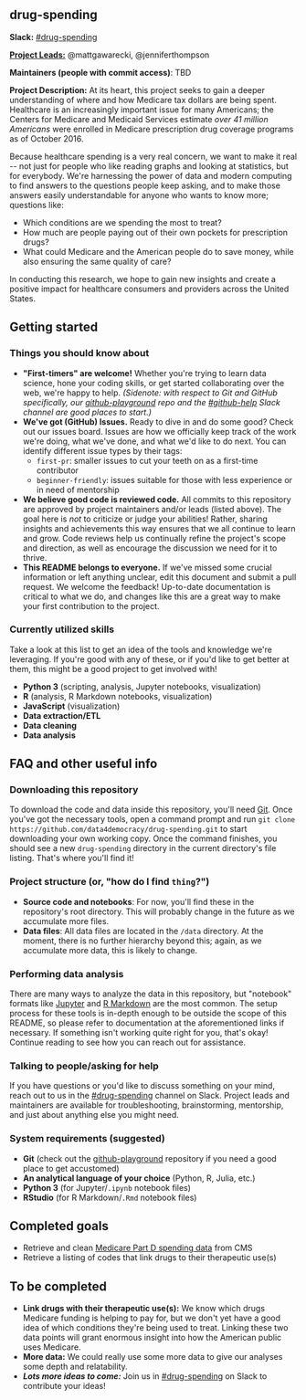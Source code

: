 ## drug-spending

**Slack:** [#drug-spending](https://datafordemocracy.slack.com/messages/drug-spending/)

[**Project Leads:**](https://github.com/Data4Democracy/read-this-first/blob/master/lead-role-description.md) @mattgawarecki, @jenniferthompson

**Maintainers (people with commit access)**: TBD

**Project Description:** At its heart, this project seeks to gain a deeper understanding of where and how Medicare tax dollars are being spent. Healthcare is an increasingly important issue for many Americans; the Centers for Medicare and Medicaid Services estimate *over 41 million Americans* were enrolled in Medicare prescription drug coverage programs as of October 2016.

Because healthcare spending is a very real concern, we want to make it real -- not just for people who like reading graphs and looking at statistics, but for everybody. We're harnessing the power of data and modern computing to find answers to the questions people keep asking, and to make those answers easily understandable for anyone who wants to know more; questions like:
* Which conditions are we spending the most to treat?
* How much are people paying out of their own pockets for prescription drugs?
* What could Medicare and the American people do to save money, while also ensuring the same quality of care?

In conducting this research, we hope to gain new insights and create a positive impact for healthcare consumers and providers across the United States.

## Getting started

### Things you should know about
* **"First-timers" are welcome!** Whether you're trying to learn data science, hone your coding skills, or get started collaborating over the web, we're happy to help. *(Sidenote: with respect to Git and GitHub specifically, our [github-playground](https://github.com/Data4Democracy/github-playground) repo and the [#github-help](https://datafordemocracy.slack.com/messages/github-help/) Slack channel are good places to start.)*
* **We've got (GitHub) Issues.** Ready to dive in and do some good? Check out our issues board. Issues are how we officially keep track of the work we're doing, what we've done, and what we'd like to do next. You can identify different issue types by their tags:
  * `first-pr`: smaller issues to cut your teeth on as a first-time contributor
  * `beginner-friendly`: issues suitable for those with less experience or in need of mentorship
* **We believe good code is reviewed code.** All commits to this repository are approved by project maintainers and/or leads (listed above). The goal here is *not* to criticize or judge your abilities! Rather, sharing insights and achievements this way ensures that we all continue to learn and grow. Code reviews help us continually refine the project's scope and direction, as well as encourage the discussion we need for it to thrive.
* **This README belongs to everyone.** If we've missed some crucial information or left anything unclear, edit this document and submit a pull request. We welcome the feedback! Up-to-date documentation is critical to what we do, and changes like this are a great way to make your first contribution to the project.

### Currently utilized skills
Take a look at this list to get an idea of the tools and knowledge we're leveraging. If you're good with any of these, or if you'd like to get better at them, this might be a good project to get involved with!
* **Python 3** (scripting, analysis, Jupyter notebooks, visualization)
* **R** (analysis, R Markdown notebooks, visualization)
* **JavaScript** (visualization)
* **Data extraction/ETL**
* **Data cleaning**
* **Data analysis**

## FAQ and other useful info
### Downloading this repository
To download the code and data inside this repository, you'll need [Git](https://git-scm.com/). Once you've got the necessary tools, open a command prompt and run `git clone https://github.com/data4democracy/drug-spending.git` to start downloading your own working copy. Once the command finishes, you should see a new `drug-spending` directory in the current directory's file listing. That's where you'll find it!

### Project structure (or, "how do I find `thing`?")
* **Source code and notebooks**: For now, you'll find these in the repository's root directory. This will probably change in the future as we accumulate more files.
* **Data files**: All data files are located in the `/data` directory. At the moment, there is no further hierarchy beyond this; again, as we accumulate more data, this is likely to change.

### Performing data analysis
There are many ways to analyze the data in this repository, but "notebook" formats like [Jupyter](http://jupyter.org/install.html) and [R Markdown](http://rmarkdown.rstudio.com/r_notebooks.html) are the most common. The setup process for these tools is in-depth enough to be outside the scope of this README, so please refer to documentation at the aforementioned links if necessary. If something isn't working quite right for you, that's okay! Continue reading to see how you can reach out for assistance.

### Talking to people/asking for help
If you have questions or you'd like to discuss something on your mind, reach out to us in the [#drug-spending](https://datafordemocracy.slack.com/messages/drug-spending/) channel on Slack. Project leads and maintainers are available for troubleshooting, brainstorming, mentorship, and just about anything else you might need.

### System requirements (suggested)
* **Git** (check out the [github-playground](https://github.com/data4democracy/github-playground) repository if you need a good place to get accustomed)
* **An analytical language of your choice** (Python, R, Julia, etc.)
* **Python 3** (for Jupyter/`.ipynb` notebook files)
* **RStudio** (for R Markdown/`.Rmd` notebook files)

## Completed goals
* Retrieve and clean [Medicare Part D spending data](https://www.cms.gov/Research-Statistics-Data-and-Systems/Statistics-Trends-and-Reports/Information-on-Prescription-Drugs/2015MedicareData.html) from CMS
* Retrieve a listing of codes that link drugs to their therapeutic use(s)

## To be completed
* **Link drugs with their therapeutic use(s):** We know which drugs Medicare funding is helping to pay for, but we don't yet have a good idea of which conditions they're being used to treat. Linking these two data points will grant enormous insight into how the American public uses Medicare.
* **More data:** We could really use some more data to give our analyses some depth and relatability.
* ***Lots more ideas to come:*** Join us in [#drug-spending](https://datafordemocracy.slack.com/messages/drug-spending/) on Slack to contribute your ideas!
